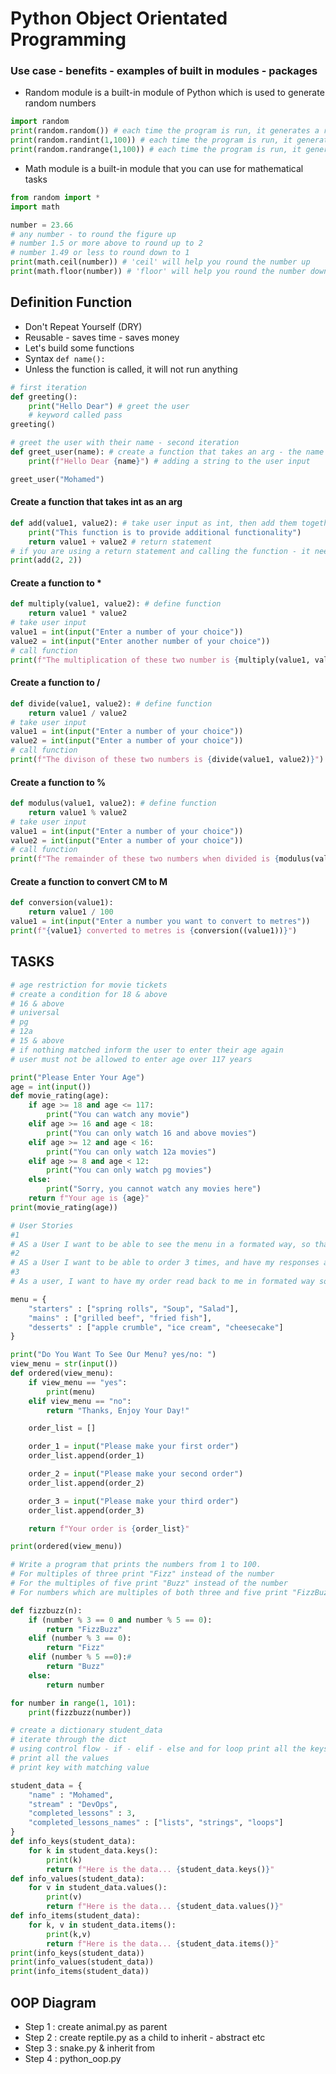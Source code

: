 # Python Object Orientated Programming

### Use case - benefits - examples of built in modules - packages

- Random module is a built-in module of Python which is used to generate random numbers
```python
import random
print(random.random()) # each time the program is run, it generates a random float number
print(random.randint(1,100)) # each time the program is run, it generates a random integer between specified numbers
print(random.randrange(1,100)) # each time the program is run, it generates a random numbers in a range
```
- Math module is a built-in module that you can use for mathematical tasks
```python
from random import *
import math

number = 23.66
# any number - to round the figure up
# number 1.5 or more above to round up to 2
# number 1.49 or less to round down to 1
print(math.ceil(number)) # 'ceil' will help you round the number up
print(math.floor(number)) # 'floor' will help you round the number down
```

## Definition Function
- Don't Repeat Yourself (DRY)
- Reusable - saves time - saves money
- Let's build some functions
- Syntax `def name():`
- Unless the function is called, it will not run anything

```python
# first iteration
def greeting():
    print("Hello Dear") # greet the user
    # keyword called pass
greeting()
```
```python
# greet the user with their name - second iteration
def greet_user(name): # create a function that takes an arg - the name
    print(f"Hello Dear {name}") # adding a string to the user input

greet_user("Mohamed")
```
#### Create a function that takes int as an arg
```python
def add(value1, value2): # take user input as int, then add them together, then display the outcome
    print("This function is to provide additional functionality")
    return value1 + value2 # return statement
# if you are using a return statement and calling the function - it needs to be in a print statement
print(add(2, 2))
```
#### Create a function to *
```python
def multiply(value1, value2): # define function
    return value1 * value2
# take user input
value1 = int(input("Enter a number of your choice"))
value2 = int(input("Enter another number of your choice"))
# call function
print(f"The multiplication of these two number is {multiply(value1, value2)}")
```
#### Create a function to /
```python
def divide(value1, value2): # define function
    return value1 / value2
# take user input
value1 = int(input("Enter a number of your choice"))
value2 = int(input("Enter a number of your choice"))
# call function
print(f"The divison of these two numbers is {divide(value1, value2)}")
```
#### Create a function to %
```python
def modulus(value1, value2): # define function
    return value1 % value2
# take user input
value1 = int(input("Enter a number of your choice"))
value2 = int(input("Enter a number of your choice"))
# call function
print(f"The remainder of these two numbers when divided is {modulus(value1, value2)}")
```
#### Create a function to convert CM to M
```python
def conversion(value1):
    return value1 / 100
value1 = int(input("Enter a number you want to convert to metres"))
print(f"{value1} converted to metres is {conversion((value1))}")
```

## TASKS
```python
# age restriction for movie tickets
# create a condition for 18 & above
# 16 & above
# universal
# pg
# 12a
# 15 & above
# if nothing matched inform the user to enter their age again
# user must not be allowed to enter age over 117 years

print("Please Enter Your Age")
age = int(input())
def movie_rating(age):
    if age >= 18 and age <= 117:
        print("You can watch any movie")
    elif age >= 16 and age < 18:
        print("You can only watch 16 and above movies")
    elif age >= 12 and age < 16:
        print("You can only watch 12a movies")
    elif age >= 8 and age < 12:
        print("You can only watch pg movies")
    else:
        print("Sorry, you cannot watch any movies here")
    return f"Your age is {age}"
print(movie_rating(age))
```

```python
# User Stories
#1
# AS a User I want to be able to see the menu in a formated way, so that I can order my meal.
#2
# AS a User I want to be able to order 3 times, and have my responses added to a list so they aren't forgotten
#3
# As a user, I want to have my order read back to me in formated way so I know what I ordered.

menu = {
    "starters" : ["spring rolls", "Soup", "Salad"],
    "mains" : ["grilled beef", "fried fish"],
    "desserts" : ["apple crumble", "ice cream", "cheesecake"]
}

print("Do You Want To See Our Menu? yes/no: ")
view_menu = str(input())
def ordered(view_menu):
    if view_menu == "yes":
        print(menu)
    elif view_menu == "no":
        return "Thanks, Enjoy Your Day!"

    order_list = []

    order_1 = input("Please make your first order")
    order_list.append(order_1)

    order_2 = input("Please make your second order")
    order_list.append(order_2)

    order_3 = input("Please make your third order")
    order_list.append(order_3)

    return f"Your order is {order_list}"

print(ordered(view_menu))
```

```python
# Write a program that prints the numbers from 1 to 100.
# For multiples of three print "Fizz" instead of the number
# For the multiples of five print "Buzz" instead of the number
# For numbers which are multiples of both three and five print "FizzBuzz".

def fizzbuzz(n):
    if (number % 3 == 0 and number % 5 == 0):
        return "FizzBuzz"
    elif (number % 3 == 0):
        return "Fizz"
    elif (number % 5 ==0):#
        return "Buzz"
    else:
        return number

for number in range(1, 101):
    print(fizzbuzz(number))
```

```python
# create a dictionary student_data
# iterate through the dict
# using control flow - if - elif - else and for loop print all the keys
# print all the values
# print key with matching value

student_data = {
    "name" : "Mohamed",
    "stream" : "DevOps",
    "completed_lessons" : 3,
    "completed_lessons_names" : ["lists", "strings", "loops"]
}
def info_keys(student_data):
    for k in student_data.keys():
        print(k)
        return f"Here is the data... {student_data.keys()}"
def info_values(student_data):
    for v in student_data.values():
        print(v)
        return f"Here is the data... {student_data.values()}"
def info_items(student_data):
    for k, v in student_data.items():
        print(k,v)
        return f"Here is the data... {student_data.items()}"
print(info_keys(student_data))
print(info_values(student_data))
print(info_items(student_data))
```
## OOP Diagram
- Step 1 : create animal.py as parent
- Step 2 : create reptile.py as a child to inherit - abstract etc 
- Step 3 : snake.py & inherit from
- Step 4 : python_oop.py 